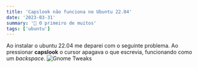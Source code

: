 ```yaml
---
title: 'Capslook não funciona no Ubuntu 22.04'
date: '2023-03-31'
summary: '🚩 O primeiro de muitos'
tags: ['ubuntu']
---
```


Ao instalar o ubuntu 22.04 me deparei com o seguinte problema. Ao pressionar **capslook** o cursor apagava o que escrevia, funcionando como um *backspace*.
![Gnome Tweaks](/images/gnome-tweaks.png "Gnome Tweaks")

